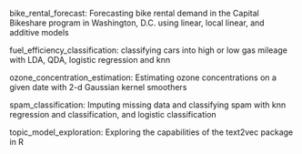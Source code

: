 bike_rental_forecast: Forecasting bike rental demand in the Capital Bikeshare program in Washington, D.C. using linear, local linear, and additive models

fuel_efficiency_classification: classifying cars into high or low gas mileage with LDA, QDA, logistic regression and knn

ozone_concentration_estimation: Estimating ozone concentrations on a given date with 2-d Gaussian kernel smoothers

spam_classification: Imputing missing data and classifying spam with knn regression and classification, and logistic classification

topic_model_exploration: Exploring the capabilities of the text2vec package in R

